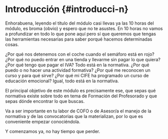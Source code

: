 # Introducción {#introducci-n}

Enhorabuena, leyendo el título del módulo casi llevas ya las 10 horas del módulo, es broma (obvio) y espero que no te asustes. En 10 horas no vamos a profundizar en todo lo que pone aquí pero sí que queremos que tengas las herramientas necesarias para saber porqué hacemos determinadas cosas.

¿Por qué nos detenemos con el coche cuando el semáforo está en rojo? ¿Por qué no puedo entrar en una tienda y llevarme sin pagar lo que quiera? ¿Por qué tengo que pagar el IVA? Todo está en la normativa. ¿Por qué puedo o no hacer una actividad formativa? ¿Por qué me reconocen un curso y para qué sirve? ¿Por qué mi CIFE ha programado un curso de educación emocional? Igual, todo está en la normativa.

El principal objetivo de este módulo es precisamente ese, que sepas qué normativa existe sobre todo en tema de Formación del Profesorado y que sepas dónde encontrar lo que buscas.

Va a ser importante en tu labor de COFO o de  Asesor/a el manejo de la normativa y de las convocatorias que la materializan, por lo que es conveniente empezar conociéndola.

Y comenzamos ya, no hay tiempo que perder.